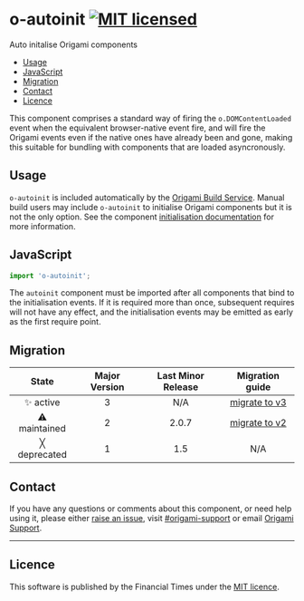 # o-autoinit [![MIT licensed](https://img.shields.io/badge/license-MIT-blue.svg)](#licence)


Auto initalise Origami components

- [Usage](#usage)
- [JavaScript](#javascript)
- [Migration](#migration)
- [Contact](#contact)
- [Licence](#licence)

This component comprises a standard way of firing the `o.DOMContentLoaded` event when the equivalent browser-native event fire, and will fire the Origami events even if the native ones have already been and gone, making this suitable for bundling with components that are loaded asyncronously.

## Usage

`o-autoinit` is included automatically by the [Origami Build Service](https://www.ft.com/__origami/service/build/v2/). Manual build users may include `o-autoinit` to initialise Origami components but it is not the only option. See the component [initialisation documentation](https://origami.ft.com/docs/components/initialising/) for more information.

## JavaScript

```javascript
import 'o-autoinit';
```

The `autoinit` component must be imported after all components that bind to the initialisation events. If it is required more than once, subsequent requires will not have any effect, and the initialisation events may be emitted as early as the first require point.

## Migration

State | Major Version | Last Minor Release | Migration guide |
:---: | :---: | :---: | :---:
✨ active | 3 | N/A  | [migrate to v3](MIGRATION.md#migrating-from-v2-to-v3) |
⚠ maintained | 2 | 2.0.7  | [migrate to v2](MIGRATION.md#migrating-from-v1-to-v2) |
╳ deprecated | 1 | 1.5 | N/A |

## Contact

If you have any questions or comments about this component, or need help using it, please either [raise an issue](https://github.com/Financial-Times/o-autoinit/issues), visit [#origami-support](https://financialtimes.slack.com/messages/origami-support/) or email [Origami Support](mailto:origami-support@ft.com).

***

## Licence

This software is published by the Financial Times under the [MIT licence](http://opensource.org/licenses/MIT).
